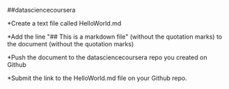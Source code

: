 ##datasciencecoursera

*Create a text file called HelloWorld.md

*Add the line "## This is a markdown file" (without the quotation marks) to the document (without the quotation marks)

*Push the document to the datasciencecoursera repo you created on Github

*Submit the link to the HelloWorld.md file on your Github repo. 
